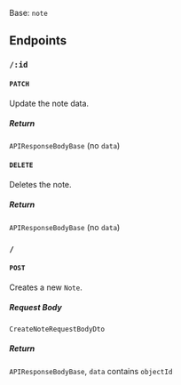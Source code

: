 Base: `note`

## Endpoints

### `/:id`

#### `PATCH`

Update the note data.

##### Return

`APIResponseBodyBase` (no `data`)

#### `DELETE`

Deletes the note.

##### Return

`APIResponseBodyBase` (no `data`)

### `/`

#### `POST`

Creates a new `Note`.

##### Request Body

`CreateNoteRequestBodyDto`

##### Return

`APIResponseBodyBase`, `data` contains `objectId`

